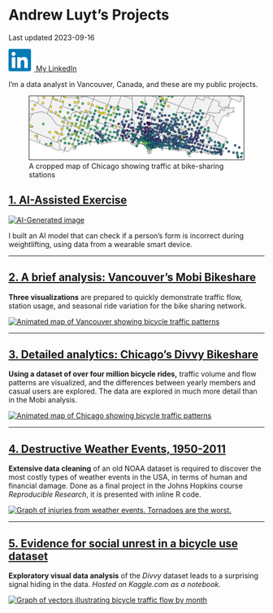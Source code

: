 Andrew Luyt’s Projects
================
Last updated 2023-09-16

<a href="https://www.linkedin.com/in/andrew-luyt/" target="_blank"><img
src="img/li-icon.png" alt="LinkedIn icon" /> My LinkedIn</a>

I’m a data analyst in Vancouver, Canada, and these are my public
projects.

<figure>
<img src="./img/chicago-crop-banner2.png"
alt="A cropped map of Chicago showing traffic at bike-sharing stations" />
<figcaption aria-hidden="true">A cropped map of Chicago showing traffic
at bike-sharing stations</figcaption>
</figure>

## [1. AI-Assisted Exercise](https://andrewluyt.github.io/accelerometer-predictions/)

[![AI-Generated
image](img/ai_exercise_small.png)](https://andrewluyt.github.io/accelerometer-predictions/)

I built an AI model that can check if a person’s form is incorrect
during weightlifting, using data from a wearable smart device.

------------------------------------------------------------------------

## [2. A brief analysis: Vancouver’s Mobi Bikeshare](https://andrewluyt.github.io/mobi-bikeshare-viz/)

**Three visualizations** are prepared to quickly demonstrate traffic
flow, station usage, and seasonal ride variation for the bike sharing
network.

[![Animated map of Vancouver showing bicycle traffic
patterns](./img/mobi-traffic-vectors.gif)](https://andrewluyt.github.io/mobi-bikeshare-viz/)

------------------------------------------------------------------------

## [3. Detailed analytics: Chicago’s Divvy Bikeshare](https://andrewluyt.github.io/divvy-bikeshare/)

**Using a dataset of over four million bicycle rides,** traffic volume
and flow patterns are visualized, and the differences between yearly
members and casual users are explored. The data are explored in much
more detail than in the Mobi analysis.

[![Animated map of Chicago showing bicycle traffic
patterns](https://andrewluyt.github.io/divvy-bikeshare/analysis-report_files/figure-gfm/all%20traffic%20flow%20mapped%20fine%20detail%20zoomed-1.gif)](https://andrewluyt.github.io/divvy-bikeshare/)

------------------------------------------------------------------------

## [4. Destructive Weather Events, 1950-2011](https://rpubs.com/agl/852813)

**Extensive data cleaning** of an old NOAA dataset is required to
discover the most costly types of weather events in the USA, in terms of
human and financial damage. Done as a final project in the Johns Hopkins
course *Reproducible Research*, it is presented with inline R code.

[![Graph of injuries from weather events. Tornadoes are the
worst.](./img/injuries-graph.png)](https://rpubs.com/agl/852813)

------------------------------------------------------------------------

## [5. Evidence for social unrest in a bicycle use dataset](https://www.kaggle.com/andyinverted/evidence-for-social-unrest-in-bicycle-usage-data)

**Exploratory visual data analysis** of the *Divvy* dataset leads to a
surprising signal hiding in the data. *Hosted on Kaggle.com as a
notebook.*

[![Graph of vectors illustrating bicycle traffic flow by
month](./img/unrest.png)](https://www.kaggle.com/andyinverted/evidence-for-social-unrest-in-bicycle-usage-data)
